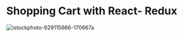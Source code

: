 # Shopping Cart with React- Redux
![istockphoto-929115666-170667a](https://user-images.githubusercontent.com/101066816/192822355-32d727b0-c3d7-4690-957c-446680e56996.jpeg)


